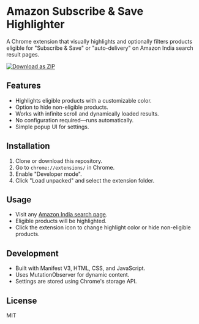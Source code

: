 # Amazon Subscribe & Save Highlighter

A Chrome extension that visually highlights and optionally filters products eligible for "Subscribe & Save" or "auto-delivery" on Amazon India search result pages.

[![Download as ZIP](https://img.shields.io/badge/Download%20ZIP-Click%20here-brightgreen?logo=github)](https://github.com/anshuman852/amazon-ss-highlighter/archive/refs/heads/main.zip)

## Features

- Highlights eligible products with a customizable color.
- Option to hide non-eligible products.
- Works with infinite scroll and dynamically loaded results.
- No configuration required—runs automatically.
- Simple popup UI for settings.

## Installation

1. Clone or download this repository.
2. Go to `chrome://extensions/` in Chrome.
3. Enable "Developer mode".
4. Click "Load unpacked" and select the extension folder.

## Usage

- Visit any [Amazon India search page](https://www.amazon.in/s).
- Eligible products will be highlighted.
- Click the extension icon to change highlight color or hide non-eligible products.

## Development

- Built with Manifest V3, HTML, CSS, and JavaScript.
- Uses MutationObserver for dynamic content.
- Settings are stored using Chrome's storage API.

## License

MIT